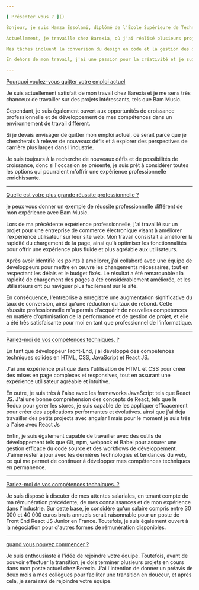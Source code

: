 ```yaml
---

[ Présenter vous ? ]()

Bonjour, je suis Hamza Essolami, diplômé de l'École Supérieure de Technologie en Informatique. Depuis trois ans, j'ai travaillé en tant que développeur frontend, et je suis passionné par la création de produits beaux et performants qui offrent une excellente expérience utilisateur. 

Actuellement, je travaille chez Barexia, où j'ai réalisé plusieurs projets intéressants. Je suis également responsable de la gestion des ressources en back office ainsi de la front-office pour un projet majeur appelé Bam Music, un site de streaming musical similaire à Spotify, où les utilisateurs peuvent écouter, télécharger et acheter des licences musicales. 

Mes tâches incluent la conversion du design en code et la gestion des différentes API. En tant que chef d'équipe, je suis responsable de l'attribution des tâches et de la révision du code, ainsi que de la communication directe avec le propriétaire du produit pour comprendre les tâches à accomplir. 

En dehors de mon travail, j'ai une passion pour la créativité et je suis également un peintre et un acteur de théâtre. Merci pour cette opportunité de partager mes expériences et mes passions avec vous. 

---
```


[ Pourquoi voulez-vous quitter votre emploi actuel ]()

Je suis actuellement satisfait de mon travail chez Barexia et je me sens très chanceux de travailler sur des projets intéressants, tels que Bam Music.

Cependant, je suis également ouvert aux opportunités de croissance professionnelle et de développement de mes compétences dans un environnement de travail différent.

Si je devais envisager de quitter mon emploi actuel, ce serait parce que je chercherais à relever de nouveaux défis et à explorer des perspectives de carrière plus larges dans l'industrie.

Je suis toujours à la recherche de nouveaux défis et de possibilités de croissance, donc si l'occasion se présente, je suis prêt à considérer toutes les options qui pourraient m'offrir une expérience professionnelle enrichissante.

---

[ Quelle est votre plus grande réussite professionnelle ? ]()

je peux vous donner un exemple de réussite professionnelle différent de mon expérience avec Bam Music.

Lors de ma précédente expérience professionnelle, j'ai travaillé sur un projet pour une entreprise de commerce électronique visant à améliorer l'expérience utilisateur sur leur site web. Mon travail consistait à améliorer la rapidité du chargement de la page, ainsi qu'à optimiser les fonctionnalités pour offrir une expérience plus fluide et plus agréable aux utilisateurs.

Après avoir identifié les points à améliorer, j'ai collaboré avec une équipe de développeurs pour mettre en œuvre les changements nécessaires, tout en respectant les délais et le budget fixés. Le résultat a été remarquable : la rapidité de chargement des pages a été considérablement améliorée, et les utilisateurs ont pu naviguer plus facilement sur le site.

En conséquence, l'entreprise a enregistré une augmentation significative du taux de conversion, ainsi qu'une réduction du taux de rebond. Cette réussite professionnelle m'a permis d'acquérir de nouvelles compétences en matière d'optimisation de la performance et de gestion de projet, et elle a été très satisfaisante pour moi en tant que professionnel de l'informatique.

---

[ Parlez-moi de vos compétences techniques. ? ]()

En tant que développeur Front-End, j'ai développé des compétences techniques solides en HTML, CSS, JavaScript et React JS.

J'ai une expérience pratique dans l'utilisation de HTML et CSS pour créer des mises en page complexes et responsives, tout en assurant une expérience utilisateur agréable et intuitive.

En outre, je suis très à l'aise avec les frameworks JavaScript tels que React JS. J'ai une bonne compréhension des concepts de React, tels que le Redux pour gerer les stores, je suis capable de les appliquer efficacement pour créer des applications performantes et évolutives. ainsi que j'ai deja travailler des petits projects avec angular ! mais pour le moment je suis trés a l"aise avec React Js

Enfin, je suis également capable de travailler avec des outils de développement tels que Git, npm, webpack et Babel pour assurer une gestion efficace du code source et des workflows de développement. J'aime rester à jour avec les dernières technologies et tendances du web, ce qui me permet de continuer à développer mes compétences techniques en permanence.

---

[ Parlez-moi de vos compétences techniques. ? ]()

Je suis disposé à discuter de mes attentes salariales, en tenant compte de ma rémunération précédente, de mes connaissances et de mon expérience dans l'industrie. Sur cette base, je considère qu'un salaire compris entre 30 000 et 40 000 euros bruts annuels serait raisonnable pour un poste de Front End React JS Junior en France. Toutefois, je suis également ouvert à la négociation pour d'autres formes de rémunération disponibles.

---

[ quand vous pouvez commencer ? ]()

Je suis enthousiaste à l'idée de rejoindre votre équipe. Toutefois, avant de pouvoir effectuer la transition, je dois terminer plusieurs projets en cours dans mon poste actuel chez Berexia. J'ai l'intention de donner un préavis de deux mois à mes collègues pour faciliter une transition en douceur, et après cela, je serai ravi de rejoindre votre équipe.
